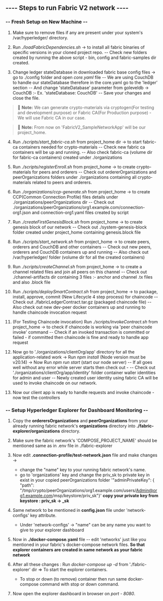 ## ---- Steps to run Fabric V2 network ----

### **-- Fresh Setup on New Machine --**

1. Make sure to remove files if any are present under your system's /var/hyperledger/ directory.

2. Run _./loadFabricDependencies.sh_ -> to install all fabric binaries of specific versions in your cloned project repo.
   -- Check new folders created by running the above script - bin, config and fabric-samples dir created.
3. Change ledger stateDatabase in downloaded fabric base config files -> go to ./config folder and open _core.yaml_ file
   -- We are using CouchDB to handle our stateDatabase therefore in the core.yaml go to the 'ledger' section
   -- And change 'stateDatabase' parameter from goleveldb -> CouchDB :- Ex. 'stateDatabase: CouchDB'
   -- Save your changes and close the file.

> :memo: **Note:** We can generate crypto-materials via cryptogen(For testing and development purpose) or Fabric CA(For Production purpose) - We will use Fabric CA in our case.

> :memo: **Note:** From now on 'FabricV2_SampleNetworkApp' will be our project_home.

4. Run _./scripts/start_fabric-ca.sh_ from project_home dir -> to start fabric-ca containers needed for crypto-materials
   -- Check new fabric ca containers will be up and running.
   -- Also check fabric-ca (volume dir for fabric-ca containers) created under ./organizations

5. Run _./scripts/registerEnroll.sh_ from project_home -> to create crypto-materials for peers and orderers
   -- Check out ordererOrganizations and peerOrganizations folders under ./organizations containing all crypto-materials related to peers and orderers.

6. Run _./organizations/ccp-generate.sh_ from project_home -> to create CCP(Common Connection Profile) files details under ./organizations/peerOrganizations dir
   -- Check out ./organizations/peerOrganizations/org1.example.com/connection-org1.json and connection-org1.yaml files created by script

7. Run _./createFirstGenesisBlock.sh_ from project_home -> to create genesis block of our network
   -- Check out ./system-genesis-block folder created under project_home containing genesis.block file

8. Run _./scripts/start_network.sh_ from project_home -> to create peers, orderers and CouchDB and other containers
   -- Check out new peers, orderers and CouchDB containers up and running
   -- Also check out /var/hyperledger/ folder (volume dir for all the created containers)

9. Run _./scripts/createChannel.sh_ from project_home -> to create a channel related files and join all peers on this channel
   -- Check out ./channel-artifacts dir containing 3 files :- anchor and channel .tx files and also .block file

10. Run _./scripts/deploySmartContract.sh_ from project_home -> to package, install, approve, commit (New Lifecycle 4 step process) for chaincode
    -- Check out ./fabricLedgerContract.tar.gz (packaged chaincode file)
    -- Also check out new dev-peer docker containers up and running to handle chaincode invocation request
11. (For Testing Chaincode invocation) Run _./scripts/invokeContract.sh_ from project_home -> to check if chaincode is working via 'peer chaincode invoke' command
    -- Check if an invoked transaction is committed or failed - if committed then chaincode is fine and ready to handle app request

12. Now go to './organizations/clientOrg/app' directory for all the application-related work
    -> Run _npm install_ (Node version must be v20.14)
    -> Now Run _npm run start_ (start our node server)
    -- If all goes well without any error while server starts then check out -
    -- Check out './organizations/clientOrg/app/identity' folder container waller identities for admin and user
    -- Newly created user identity using fabric CA will be used to invoke chaincode on our network.

13. Now our client app is ready to handle requests and invoke chaincode - now test the controllers

### **-- Setup Hyperledger Explorer for Dashboard Monitoring --**

1. Copy the **orderersOrganizations** and **peerOrganizations** from your already running fabric network's **organizations** directory into **./fabric-explorer/organizations** directory.

2. Make sure the fabric network's 'COMPOSE_PROJECT_NAME' should be mentioned same as in .env file in ./fabric-explorer

3. Now edit **.connection-profile/test-network.json** file and make changes ->

   - change the "name" key to your running fabric network's name.
   - go to 'organizations' key and change the priv_sk to private key in exist in your copied peerOrganizations folder '"adminPrivateKey": {
     "path": "/tmp/crypto/peerOrganizations/org1.example.com/users/Admin@org1.example.com/msp/keystore/priv_sk"}'
     **copy your private key from keystore : priv_sk -> <your-key>\_sk**

4. Same network to be mentioned in **config.json** file under 'network-configs' key attribute.

   - Under 'network-configs' -> "name" can be any name you want to give to your explorer dashboard

5. Now in **./docker-compose.yaml** file -- edit 'networks' just like you mentioned in your fabric's docker-compose network files. **So that explorer containers are created in same network as your fabric network**

6. After all these changes : Run _docker-compose up -d_ from './fabric-explorer' dir => To start the explorer containers.

   - To stop or down (to remove) container then run same docker-compose command with stop or down command.

7. Now open the explorer dashboard in browser on _port - 8080_.
